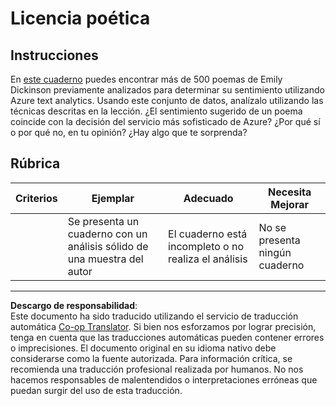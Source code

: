 <!--
CO_OP_TRANSLATOR_METADATA:
{
  "original_hash": "9d2a734deb904caff310d1a999c6bd7a",
  "translation_date": "2025-09-04T00:54:03+00:00",
  "source_file": "6-NLP/3-Translation-Sentiment/assignment.md",
  "language_code": "es"
}
-->
# Licencia poética

## Instrucciones

En [este cuaderno](https://www.kaggle.com/jenlooper/emily-dickinson-word-frequency) puedes encontrar más de 500 poemas de Emily Dickinson previamente analizados para determinar su sentimiento utilizando Azure text analytics. Usando este conjunto de datos, analízalo utilizando las técnicas descritas en la lección. ¿El sentimiento sugerido de un poema coincide con la decisión del servicio más sofisticado de Azure? ¿Por qué sí o por qué no, en tu opinión? ¿Hay algo que te sorprenda?

## Rúbrica

| Criterios | Ejemplar                                                                  | Adecuado                                                | Necesita Mejorar         |
| --------- | ------------------------------------------------------------------------- | ------------------------------------------------------- | ------------------------ |
|           | Se presenta un cuaderno con un análisis sólido de una muestra del autor  | El cuaderno está incompleto o no realiza el análisis    | No se presenta ningún cuaderno |

---

**Descargo de responsabilidad**:  
Este documento ha sido traducido utilizando el servicio de traducción automática [Co-op Translator](https://github.com/Azure/co-op-translator). Si bien nos esforzamos por lograr precisión, tenga en cuenta que las traducciones automáticas pueden contener errores o imprecisiones. El documento original en su idioma nativo debe considerarse como la fuente autorizada. Para información crítica, se recomienda una traducción profesional realizada por humanos. No nos hacemos responsables de malentendidos o interpretaciones erróneas que puedan surgir del uso de esta traducción.